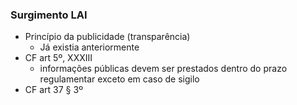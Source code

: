 
### Surgimento LAI
- Princípio da publicidade (transparência)
	- Já existia anteriormente
- CF art 5º, XXXIII
	- informações públicas devem ser prestados dentro do prazo regulamentar exceto em caso de sigilo
- CF art 37 § 3º
